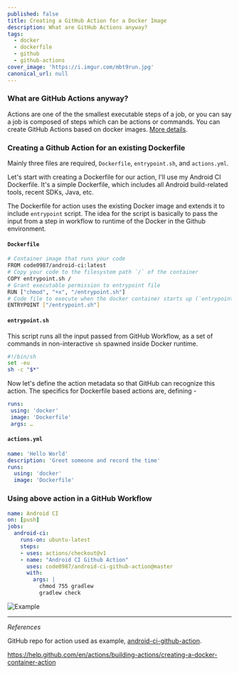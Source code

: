```yaml
---
published: false
title: Creating a GitHub Action for a Docker Image
description: What are GitHub Actions anyway?
tags:
  - docker
  - dockerfile
  - github
  - github-actions
cover_image: 'https://i.imgur.com/mbt9run.jpg'
canonical_url: null
---
```


### What are GitHub Actions anyway?

Actions are one of the the smallest executable steps of a job, or you can say a job is composed of steps which can be actions or commands. You can create GitHub Actions based on docker images. [More details](https://github.com/features/actions).

### Creating a Github Action for an existing Dockerfile

Mainly three files are required, `Dockerfile`, `entrypoint.sh`, and `actions.yml`.

Let's start with creating a Dockerfile for our action, I'll use my Android CI Dockerfile. It's a simple Dockerfile, which includes all Android build-related tools, recent SDKs, Java, etc.

The Dockerfile for action uses the existing Docker image and extends it to include `entrypoint` script. The idea for the script is basically to pass the input from a step in workflow to runtime of the Docker in the Github environment.

#### `Dockerfile`

```sh
# Container image that runs your code
FROM code0987/android-ci:latest
# Copy your code to the filesystem path `/` of the container
COPY entrypoint.sh /
# Grant executable permission to entrypoint file
RUN ["chmod", "+x", "/entrypoint.sh"]
# Code file to execute when the docker container starts up (`entrypoint.sh`)
ENTRYPOINT ["/entrypoint.sh"]
```

#### `entrypoint.sh`

This script runs all the input passed from GitHub Workflow, as a set of commands in non-interactive `sh` spawned inside Docker runtime.

```sh
#!/bin/sh
set -eu
sh -c "$*"
```

Now let's define the action metadata so that GitHub can recognize this action. The specifics for Dockerfile based actions are, defining -

```yaml
runs:
 using: 'docker'
 image: 'Dockerfile'
 args: …
```

#### `actions.yml`

```yaml
name: 'Hello World'
description: 'Greet someone and record the time'
runs:
  using: 'docker'
  image: 'Dockerfile'
```

### Using above action in a GitHub Workflow

```yaml
name: Android CI
on: [push]
jobs:
  android-ci:
    runs-on: ubuntu-latest
    steps:
    - uses: actions/checkout@v1
    - name: "Android CI Github Action"
      uses: code0987/android-ci-github-action@master
      with:
        args: |
          chmod 755 gradlew 
          gradlew check
```
![Example](https://i.imgur.com/jg2M0y8.png)

---

_References_

GitHub repo for action used as example, [android-ci-github-action](https://github.com/Code0987/android-ci-github-action).

https://help.github.com/en/actions/building-actions/creating-a-docker-container-action
